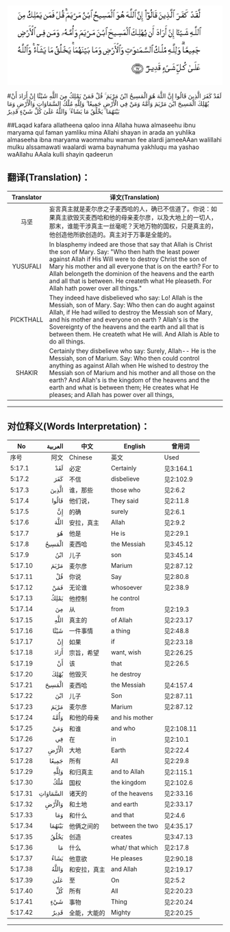 ![005:017](images/005_017.gif)

#لَقَدْ كَفَرَ الَّذِينَ قَالُوا إِنَّ اللَّهَ هُوَ الْمَسِيحُ ابْنُ مَرْيَمَ ۚ قُلْ فَمَنْ يَمْلِكُ مِنَ اللَّهِ شَيْئًا إِنْ أَرَادَ أَنْ يُهْلِكَ الْمَسِيحَ ابْنَ مَرْيَمَ وَأُمَّهُ وَمَنْ فِي الْأَرْضِ جَمِيعًا ۗ وَلِلَّهِ مُلْكُ السَّمَاوَاتِ وَالْأَرْضِ وَمَا بَيْنَهُمَا ۚ يَخْلُقُ مَا يَشَاءُ ۚ وَاللَّهُ عَلَىٰ كُلِّ شَيْءٍ قَدِيرٌ 

##Laqad kafara allatheena qaloo inna Allaha huwa almaseehu ibnu maryama qul faman yamliku mina Allahi shayan in arada an yuhlika almaseeha ibna maryama waommahu waman fee alardi jameeAAan walillahi mulku alssamawati waalardi wama baynahuma yakhluqu ma yashao waAllahu AAala kulli shayin qadeerun 

## 翻译(Translation)：

| Translator | 译文(Translation)                                            |
| :--------: | ------------------------------------------------------------ |
|    马坚    | 妄言真主就是麦尔彦之子麦西哈的人，确已不信道了。你说：如果真主欲毁灭麦西哈和他的母亲麦尔彦，以及大地上的一切人，那末，谁能干涉真主一丝毫呢？天地万物的国权，只是真主的，他创造他所欲创造的。真主对于万事是全能的。 |
|  YUSUFALI  | In blasphemy indeed are those that say that Allah is Christ the son of Mary. Say: "Who then hath the least power against Allah if His Will were to destroy Christ the son of Mary his mother and all everyone that is on the earth? For to Allah belongeth the dominion of the heavens and the earth and all that is between. He createth what He pleaseth. For Allah hath power over all things." |
| PICKTHALL  | They indeed have disbelieved who say: Lo! Allah is the Messiah, son of Mary. Say: Who then can do aught against Allah, if He had willed to destroy the Messiah son of Mary, and his mother and everyone on earth ? Allah's is the Sovereignty of the heavens and the earth and all that is between them. He createth what He will. And Allah is Able to do all things. |
|   SHAKIR   | Certainly they disbelieve who say: Surely, Allah-- He is the Messiah, son of Marium. Say: Who then could control anything as against Allah when He wished to destroy the Messiah son of Marium and his mother and all those on the earth? And Allah's is the kingdom of the heavens and the earth and what is between them; He creates what He pleases; and Allah has power over all things, |

---

## 对位释义(Words Interpretation)：

| No   | العربية | 中文    | English | 曾用词 |
| ---- | ------: | ------- | ------- | ------ |
| 序号 |    阿文 | Chinese | 英文    | Used   |
| 5:17.1  | لَقَدْ      | 必定         | Certainly        | 见3:164.1  |
| 5:17.2  | كَفَرَ      | 不信         | disbelieve       | 见2:102.9  |
| 5:17.3  | الَّذِينَ    | 谁，那些     | those who        | 见2:6.2    |
| 5:17.4  | قَالُوا    | 他们说，     | They said        | 见2:11.8   |
| 5:17.5  | إِنَّ       | 的确         | surely           | 见2:6.1    |
| 5:17.6  | اللَّهَ     | 安拉，真主   | Allah            | 见2:9.2 |
| 5:17.7  | هُوَ       | 他是         | He is            | 见2:29.1   |
| 5:17.8  | الْمَسِيحُ   | 麦西哈       | the Messiah      | 见3:45.12  |
| 5:17.9  | ابْنُ      | 儿子         | son              | 见3:45.14  |
| 5:17.10 | مَرْيَمَ     | 麦尔彦       | Marium           | 见2:87.12  |
| 5:17.11 | قُلْ       | 你说         | Say              | 见2:80.8   |
| 5:17.12 | فَمَنْ      | 无论谁       | whosoever        | 见2:38.9   |
| 5:17.13 | يَمْلِكُ     | 他控制   | he control       |            |
| 5:17.14 | مِنَ       | 从           | from             | 见2:19.3 |
| 5:17.15 | اللَّهِ     | 真主的       | of Allah         | 见2:23.17  |
| 5:17.16 | شَيْئًا     | 一件事情     | a thing          | 见2:48.8   |
| 5:17.17 | إِنْ       | 如果         | if               | 见2:23.18  |
| 5:17.18 | أَرَادَ     | 宗旨，希望   | want, wish       | 见2:26.25  |
| 5:17.19 | أَنْ       | 该           | that             | 见2:26.5   |
| 5:17.20 | يُهْلِكَ     | 他毁灭       | he destroy       |            |
| 5:17.21 | الْمَسِيحَ   | 麦西哈       | the Messiah      | 见4:157.4  |
| 5:17.22 | ابْنَ      | 儿子         | Son              | 见2:87.11  |
| 5:17.23 | مَرْيَمَ     | 麦尔彦       | Marium           | 见2:87.12  |
| 5:17.24 | وَأُمَّهُ     | 和他的母亲   | and his mother   |            |
| 5:17.25 | وَمَنْ      | 和谁         | and who          | 见2:108.11 |
| 5:17.26 | فِي       | 在           | in               | 见2:10.1   |
| 5:17.27 | الْأَرْضِ    | 大地         | Earth            | 见2:22.4   |
| 5:17.28 | جَمِيعًا    | 所有         | All              | 见2:29.8   |
| 5:17.29 | وَلِلَّهِ     | 和归真主     | and to Allah     | 见2:115.1  |
| 5:17.30 | مُلْكُ      | 国权         | the kingdom      | 见2:102.6  |
| 5:17.31 | السَّمَاوَاتِ | 诸天的       | of the heavens   | 见2:33.16  |
| 5:17.32 | وَالْأَرْضِ   | 和土地       | and earth        | 见2:33.17  |
| 5:17.33 | وَمَا      | 和什么       | and that         | 见2:4.6    |
| 5:17.34 | بَيْنَهُمَا   | 他俩之间的   | between the two  | 见4:35.17  |
| 5:17.35 | يَخْلُقُ     | 创造         | creates          | 见3:47.13  |
| 5:17.36 | مَا       | 什么         | what/ that which | 见2:17.8   |
| 5:17.37 | يَشَاءُ     | 他意欲       | He pleases       | 见2:90.18  |
| 5:17.38 | وَاللَّهُ    | 和安拉，真主 | and Allah        | 见2:19.17  |
| 5:17.39 | عَلَىٰ      | 至           | On               | 见2:5.2    |
| 5:17.40 | كُلِّ       | 所有         | All              | 见2:20.23  |
| 5:17.41 | شَيْءٍ      | 事物         | Thing            | 见2:20.24  |
| 5:17.42 | قَدِيرٌ     | 全能，大能的 | Mighty           | 见2:20.25  |

---
